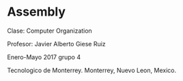 # Assembly
Clase: Computer Organization

Profesor: Javier Alberto Giese Ruiz

Enero-Mayo 2017 grupo 4

Tecnologico de Monterrey. Monterrey, Nuevo Leon, Mexico.
